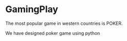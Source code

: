 # GamingPlay

The most popular game in western countries is POKER.

We have designed poker game using python

